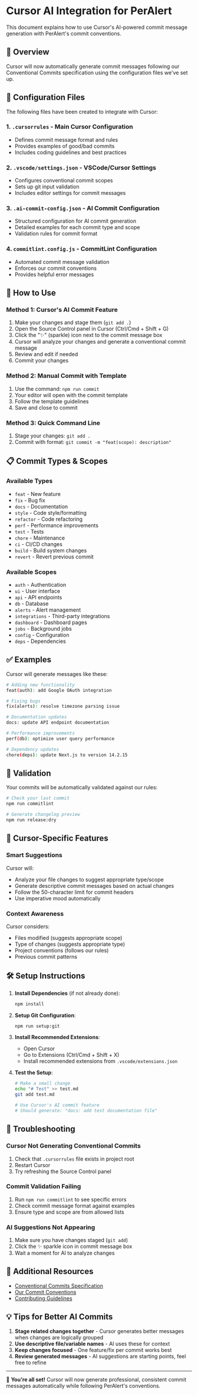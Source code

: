 # Cursor AI Integration for PerAlert

This document explains how to use Cursor's AI-powered commit message generation with PerAlert's commit conventions.

## 🎯 Overview

Cursor will now automatically generate commit messages following our Conventional Commits specification using the configuration files we've set up.

## 📁 Configuration Files

The following files have been created to integrate with Cursor:

### 1. `.cursorrules` - Main Cursor Configuration
- Defines commit message format and rules
- Provides examples of good/bad commits
- Includes coding guidelines and best practices

### 2. `.vscode/settings.json` - VSCode/Cursor Settings
- Configures conventional commit scopes
- Sets up git input validation
- Includes editor settings for commit messages

### 3. `.ai-commit-config.json` - AI Commit Configuration
- Structured configuration for AI commit generation
- Detailed examples for each commit type and scope
- Validation rules for commit format

### 4. `commitlint.config.js` - CommitLint Configuration
- Automated commit message validation
- Enforces our commit conventions
- Provides helpful error messages

## 🚀 How to Use

### Method 1: Cursor's AI Commit Feature
1. Make your changes and stage them (`git add .`)
2. Open the Source Control panel in Cursor (Ctrl/Cmd + Shift + G)
3. Click the "✨" (sparkle) icon next to the commit message box
4. Cursor will analyze your changes and generate a conventional commit message
5. Review and edit if needed
6. Commit your changes

### Method 2: Manual Commit with Template
1. Use the command: `npm run commit`
2. Your editor will open with the commit template
3. Follow the template guidelines
4. Save and close to commit

### Method 3: Quick Command Line
1. Stage your changes: `git add .`
2. Commit with format: `git commit -m "feat(scope): description"`

## 📋 Commit Types & Scopes

### Available Types
- `feat` - New feature
- `fix` - Bug fix
- `docs` - Documentation
- `style` - Code style/formatting
- `refactor` - Code refactoring
- `perf` - Performance improvements
- `test` - Tests
- `chore` - Maintenance
- `ci` - CI/CD changes
- `build` - Build system changes
- `revert` - Revert previous commit

### Available Scopes
- `auth` - Authentication
- `ui` - User interface
- `api` - API endpoints
- `db` - Database
- `alerts` - Alert management
- `integrations` - Third-party integrations
- `dashboard` - Dashboard pages
- `jobs` - Background jobs
- `config` - Configuration
- `deps` - Dependencies

## ✅ Examples

Cursor will generate messages like these:

```bash
# Adding new functionality
feat(auth): add Google OAuth integration

# Fixing bugs
fix(alerts): resolve timezone parsing issue

# Documentation updates  
docs: update API endpoint documentation

# Performance improvements
perf(db): optimize user query performance

# Dependency updates
chore(deps): update Next.js to version 14.2.15
```

## 🔧 Validation

Your commits will be automatically validated against our rules:

```bash
# Check your last commit
npm run commitlint

# Generate changelog preview
npm run release:dry
```

## 🎨 Cursor-Specific Features

### Smart Suggestions
Cursor will:
- Analyze your file changes to suggest appropriate type/scope
- Generate descriptive commit messages based on actual changes
- Follow the 50-character limit for commit headers
- Use imperative mood automatically

### Context Awareness
Cursor considers:
- Files modified (suggests appropriate scope)
- Type of changes (suggests appropriate type)
- Project conventions (follows our rules)
- Previous commit patterns

## 🛠️ Setup Instructions

1. **Install Dependencies** (if not already done):
   ```bash
   npm install
   ```

2. **Setup Git Configuration**:
   ```bash
   npm run setup:git
   ```

3. **Install Recommended Extensions**:
   - Open Cursor
   - Go to Extensions (Ctrl/Cmd + Shift + X)
   - Install recommended extensions from `.vscode/extensions.json`

4. **Test the Setup**:
   ```bash
   # Make a small change
   echo "# Test" >> test.md
   git add test.md
   
   # Use Cursor's AI commit feature
   # Should generate: "docs: add test documentation file"
   ```

## 🚨 Troubleshooting

### Cursor Not Generating Conventional Commits
1. Check that `.cursorrules` file exists in project root
2. Restart Cursor
3. Try refreshing the Source Control panel

### Commit Validation Failing
1. Run `npm run commitlint` to see specific errors
2. Check commit message format against examples
3. Ensure type and scope are from allowed lists

### AI Suggestions Not Appearing
1. Make sure you have changes staged (`git add`)
2. Click the ✨ sparkle icon in commit message box
3. Wait a moment for AI to analyze changes

## 📖 Additional Resources

- [Conventional Commits Specification](https://www.conventionalcommits.org/)
- [Our Commit Conventions](./COMMIT_CONVENTIONS.md)
- [Contributing Guidelines](./CONTRIBUTING.md)

## 💡 Tips for Better AI Commits

1. **Stage related changes together** - Cursor generates better messages when changes are logically grouped
2. **Use descriptive file/variable names** - AI uses these for context
3. **Keep changes focused** - One feature/fix per commit works best
4. **Review generated messages** - AI suggestions are starting points, feel free to refine

---

🎉 **You're all set!** Cursor will now generate professional, consistent commit messages automatically while following PerAlert's conventions.
